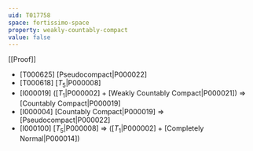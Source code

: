 ```yaml
---
uid: T017758
space: fortissimo-space
property: weakly-countably-compact
value: false
---
```

[[Proof]]

* [T000625] [Pseudocompact|P000022]
* [T000618] [$T_5$|P000008]
* [I000019] ([$T_1$|P000002] + [Weakly Countably Compact|P000021]) => [Countably Compact|P000019]
* [I000004] [Countably Compact|P000019] => [Pseudocompact|P000022]
* [I000100] [$T_5$|P000008] => ([$T_1$|P000002] + [Completely Normal|P000014])

